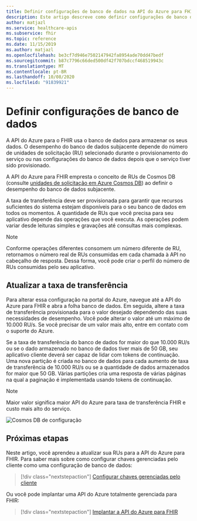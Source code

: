 ```yaml
---
title: Definir configurações de banco de dados na API do Azure para FHIR
description: Este artigo descreve como definir configurações de banco de dados na API do Azure para FHIR
author: matjazl
ms.service: healthcare-apis
ms.subservice: fhir
ms.topic: reference
ms.date: 11/15/2019
ms.author: matjazl
ms.openlocfilehash: be3cf7d946e7502147942fa8954ade70dd47bedf
ms.sourcegitcommit: b87c7796c66ded500df42f707bdccf468519943c
ms.translationtype: MT
ms.contentlocale: pt-BR
ms.lasthandoff: 10/08/2020
ms.locfileid: "91839921"
---
```

# <a name="configure-database-settings"></a>Definir configurações de banco de dados 

A API do Azure para o FHIR usa o banco de dados para armazenar os seus dados. O desempenho do banco de dados subjacente depende do número de unidades de solicitação (RU) selecionado durante o provisionamento do serviço ou nas configurações do banco de dados depois que o serviço tiver sido provisionado.

A API do Azure para FHIR empresta o conceito de RUs de Cosmos DB (consulte [unidades de solicitação em Azure Cosmos DB](https://docs.microsoft.com/azure/cosmos-db/request-units)) ao definir o desempenho do banco de dados subjacente. 

A taxa de transferência deve ser provisionada para garantir que recursos suficientes do sistema estejam disponíveis para o seu banco de dados em todos os momentos. A quantidade de RUs que você precisa para seu aplicativo depende das operações que você executa. As operações podem variar desde leituras simples e gravações até consultas mais complexas. 

> [!NOTE]
> Conforme operações diferentes consomem um número diferente de RU, retornamos o número real de RUs consumidas em cada chamada à API no cabeçalho de resposta. Dessa forma, você pode criar o perfil do número de RUs consumidas pelo seu aplicativo.

## <a name="update-throughput"></a>Atualizar a taxa de transferência

Para alterar essa configuração na portal do Azure, navegue até a API do Azure para FHIR e abra a folha banco de dados. Em seguida, altere a taxa de transferência provisionada para o valor desejado dependendo das suas necessidades de desempenho. Você pode alterar o valor até um máximo de 10.000 RU/s. Se você precisar de um valor mais alto, entre em contato com o suporte do Azure.

Se a taxa de transferência do banco de dados for maior do que 10.000 RU/s ou se o dado armazenado no banco de dados tiver mais de 50 GB, seu aplicativo cliente deverá ser capaz de lidar com tokens de continuação. Uma nova partição é criada no banco de dados para cada aumento de taxa de transferência de 10.000 RU/s ou se a quantidade de dados armazenados for maior que 50 GB. Várias partições cria uma resposta de várias páginas na qual a paginação é implementada usando tokens de continuação.

> [!NOTE] 
> Maior valor significa maior API do Azure para taxa de transferência FHIR e custo mais alto do serviço.

![Cosmos DB de configuração](media/database/database-settings.png)

## <a name="next-steps"></a>Próximas etapas

Neste artigo, você aprendeu a atualizar sua RUs para a API do Azure para FHIR. Para saber mais sobre como configurar chaves gerenciadas pelo cliente como uma configuração de banco de dados:

>[!div class="nextstepaction"]
>[Configurar chaves gerenciadas pelo cliente](bring-your-own-key.md)

Ou você pode implantar uma API do Azure totalmente gerenciada para FHIR:
 
>[!div class="nextstepaction"]
>[Implantar a API do Azure para FHIR](fhir-paas-portal-quickstart.md)
